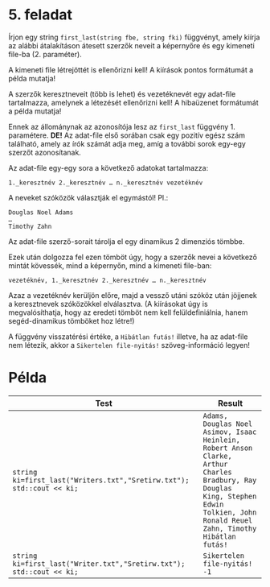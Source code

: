 # 5. feladat

Írjon egy string `first_last(string fbe, string fki)` függvényt, amely kiírja az alábbi átalakításon átesett szerzők neveit a képernyőre és egy kimeneti file-ba (2. paraméter).

A kimeneti file létrejöttét is ellenőrizni kell! A kiírások pontos formátumát a példa mutatja!

A szerzők keresztneveit (több is lehet) és vezetéknevét egy adat-file tartalmazza, amelynek a létezését ellenőrizni kell! A hibaüzenet formátumát a példa mutatja!

Ennek az állománynak az azonosítója lesz az `first_last` függvény 1. paramétere.
**DE!** Az adat-file első sorában csak egy pozitív egész szám található, amely az írók számát adja meg, amíg a további sorok egy-egy szerzőt azonosítanak.

Az adat-file egy-egy sora a következő adatokat tartalmazza:

```
1._keresztnév 2._keresztnév … n._keresztnév vezetéknév
```

A neveket szóközök választják el egymástól! Pl.:

```
Douglas Noel Adams
…
Timothy Zahn
```

Az adat-file szerző-sorait tárolja el egy dinamikus 2 dimenziós tömbbe.

Ezek után dolgozza fel ezen tömböt úgy, hogy a szerzők nevei a következő mintát
kövessék, mind a képernyőn, mind a kimeneti file-ban:

```
vezetéknév, 1._keresztnév 2._keresztnév … n._keresztnév
```

Azaz a vezetéknév kerüljön előre, majd a vessző utáni szóköz után jöjjenek a
keresztnevek szóközökkel elválasztva. (A kiírásokat úgy is megvalósíthatja, hogy az eredeti tömböt nem kell felüldefiniálnia, hanem segéd-dinamikus tömböket hoz létre!)

A függvény visszatérési értéke, a `Hibátlan futás!` illetve, ha az adat-file nem létezik, akkor a `Sikertelen file-nyitás!` szöveg-információ legyen!

# Példa

| Test                                                                         | Result                                                                                                                                                                                                                                       |
| ---------------------------------------------------------------------------- | -------------------------------------------------------------------------------------------------------------------------------------------------------------------------------------------------------------------------------------------- |
| `string ki=first_last("Writers.txt","Sretirw.txt");` <br> `std::cout << ki;` | `Adams, Douglas Noel` <br> `Asimov, Isaac` <br> `Heinlein, Robert Anson` <br> `Clarke, Arthur Charles` <br> `Bradbury, Ray Douglas` <br> `King, Stephen Edwin` <br> `Tolkien, John Ronald Reuel` <br> `Zahn, Timothy` <br> `Hibátlan futás!` |
| `string ki=first_last("Writer.txt","Sretirw.txt");` <br> `std::cout << ki;`  | `Sikertelen file-nyitás!` <br> `-1`                                                                                                                                                                                                          |
